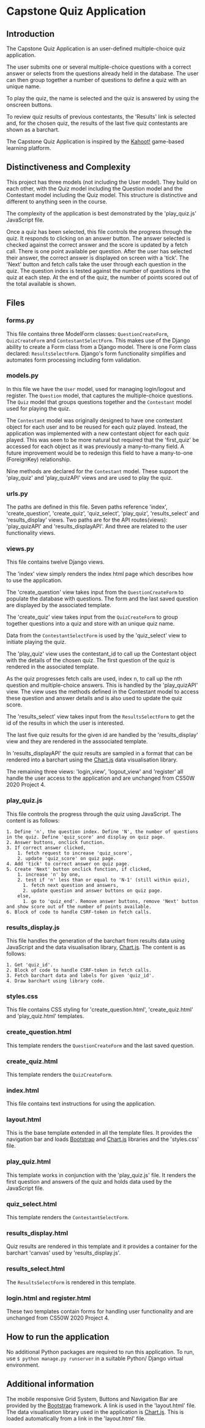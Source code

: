 # Capstone Quiz Application

## Introduction
The Capstone Quiz Application is an user-defined multiple-choice quiz application. 

The user submits one or several multiple-choice questions with a correct answer or selects from the questions already held in the database. The user can then group together a number of questions to define a quiz with an unique name. 

To play the quiz, the name is selected and the quiz is answered by using the onscreen buttons.

To review quiz results of previous contestants, the 'Results' link is selected and, for the chosen quiz, the results of the last five quiz contestants are shown as a barchart. 

The Capstone Quiz Application is inspired by the [Kahoot!](https://kahoot.com) game-based learning platform.

## Distinctiveness and Complexity
This project has three models (not including the User model). They build on each other, with the Quiz model including the Question model and the Contestant model including the Quiz model. This structure is distinctive and different to anything seen in the course.

The complexity of the application is best demonstrated by the 'play_quiz.js' JavaScript file. 

Once a quiz has been selected, this file controls the progress through the quiz. It responds to clicking on an answer button. The answer selected is checked against the correct answer and the score is updated by a fetch call. There is one point available per question. After the user has selected their answer, the correct answer is displayed on screen with a 'tick'. The 'Next' button and fetch calls take the user through each question in the quiz. The question index is tested against the number of questions in the quiz at each step. At the end of the quiz, the number of points scored out of the total available is shown.

## Files

### forms.py
This file contains three ModelForm classes: `QuestionCreateForm`, `QuizCreateForm` and `ContestantSelectForm`. This makes use of the Django ability to create a Form class from a Django model. There is one Form class declared: `ResultsSelectForm`. Django's form functionality simplifies and automates form processing including form validation.

### models.py
In this file we have the `User` model, used for managing login/logout and register. The `Question` model, that captures the multiple-choice questions. The `Quiz` model that groups questions together and the `Contestant` model used for playing the quiz.

The `Contestant` model was originally designed to have one contestant object for each user and to be reused for each quiz played. Instead, the application was implemented with a new contestant object for each quiz played. This was seen to be more natural but required that the 'first_quiz' be accessed for each object as it was previously a many-to-many field. A future improvement would be to redesign this field to have a many-to-one (ForeignKey) relationship. 

Nine methods are declared for the `Contestant` model. These support the 'play_quiz' and 'play_quizAPI' views and are used to play the quiz. 

### urls.py
The paths are defined in this file. Seven paths reference 'index', 'create_question', 'create_quiz', 'quiz_select', 'play_quiz', 'results_select' and 'results_display' views. Two paths are for the API routes(views): 'play_quizAPI' and 'results_displayAPI'. And three are related to the user functionality views.

### views.py
This file contains twelve Django views. 

The 'index' view simply renders the index html page which describes how to use the application. 

The 'create_question' view takes input from the `QuestionCreateForm` to populate the database with questions. The form and the last saved question are displayed by the associated template.

The 'create_quiz' view takes input from the `QuizCreateForm` to group together questions into a quiz and store with an unique quiz name.

Data from the `ContestantSelectForm` is used by the 'quiz_select' view to initiate playing the quiz.

The 'play_quiz' view uses the contestant_id to call up the Contestant object with the details of the chosen quiz. The first question of the quiz is rendered in the associated template.

As the quiz progresses fetch calls are used, index n, to call up the nth question and multiple-choice answers. This is handled by the 'play_quizAPI' view. The view uses the methods defined in the Contestant model to access these question and answer details and is also used to update the quiz score.

The 'results_select' view takes input from the `ResultsSelectForm` to get the id of the results in which the user is interested.

The last five quiz results for the given id are handled by the 'results_display' view and they are rendered in the asssociated template.

In 'results_displayAPI' the quiz results are sampled in a format that can be rendered into a barchart using the [Chart.js](https://www.chartjs.org) data visualisation library.

The remaining three views: 'login_view', 'logout_view' and 'register' all handle the user access to the application and are unchanged from CS50W 2020 Project 4.

### play_quiz.js
This file controls the progress through the quiz using JavaScript. The content is as follows:

    1. Define 'n', the question index. Define 'N', the number of questions in the quiz. Define 'quiz_score' and display on quiz page.
    2. Answer buttons, onclick function.
    3. If correct answer clicked,
        1. fetch request to increase 'quiz_score',
        2. update 'quiz_score' on quiz page.
    4. Add 'tick' to correct answer on quiz page.
    5. Create 'Next' button onclick function, if clicked,
        1. increase 'n' by one,
        2. test if 'n' less than or equal to 'N-1' (still within quiz),
          1. fetch next question and answers,
          2. update question and answer buttons on quiz page.
        else,
          1. go to 'quiz_end'. Remove answer buttons, remove 'Next' button and show score out of the number of points available.
    6. Block of code to handle CSRF-token in fetch calls.

### results_display.js
This file handles the generation of the barchart from results data using JavaScript and the data visualisation library, [Chart.js](https://www.chartjs.org). The content is as follows:

    1. Get 'quiz_id'.
    2. Block of code to handle CSRF-token in fetch calls.
    3. Fetch barchart data and labels for given 'quiz_id'.
    4. Draw barchart using library code.

### styles.css
This file contains CSS styling for 'create_question.html', 'create_quiz.html' and 'play_quiz.html' templates.

### create_question.html
This template renders the `QuestionCreateForm` and the last saved question.

### create_quiz.html
This template renders the `QuizCreateForm`.

### index.html
This file contains text instructions for using the application.

### layout.html
This is the base template extended in all the template files. It provides the navigation bar and loads [Bootstrap](https://getbootstrap.com) and [Chart.js](https://www.chartjs.org) libraries and the 'styles.css' file.

### play_quiz.html
This template works in conjunction with the 'play_quiz.js' file. It renders the first question and answers of the quiz and holds data used by the JavaScript file.

### quiz_select.html
This template renders the `ContestantSelectForm`.

### results_display.html
Quiz results are rendered in this template and it provides a container for the barchart 'canvas' used by 'results_display.js'.

### results_select.html
The `ResultsSelectForm` is rendered in this template.

### login.html and register.html
These two templates contain forms for handling user functionality and are unchanged from CS50W 2020 Project 4.

## How to run the application
No additional Python packages are required to run this application. To run, use `$ python manage.py runserver` in a suitable Python/ Django virtual environment.

## Additional information
The mobile responsive Grid System, Buttons and Navigation Bar are provided by the [Bootstrap](https://getbootstrap.com) framework. A link is used in the 'layout.html' file. The data visualisation library used in the application is [Chart.js](https://www.chartjs.org). This is loaded automatically from a link in the 'layout.html' file.
